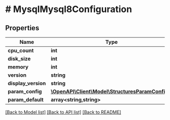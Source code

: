 # # MysqlMysql8Configuration

## Properties

Name | Type | Description | Notes
------------ | ------------- | ------------- | -------------
**cpu_count** | **int** |  | [optional]
**disk_size** | **int** |  | [optional]
**memory** | **int** |  | [optional]
**version** | **string** |  | [optional]
**display_version** | **string** |  | [optional]
**param_config** | [**\OpenAPI\Client\Model\StructuresParamConfig[]**](StructuresParamConfig.md) |  | [optional]
**param_default** | **array<string,string>** |  | [optional]

[[Back to Model list]](../../README.md#models) [[Back to API list]](../../README.md#endpoints) [[Back to README]](../../README.md)
